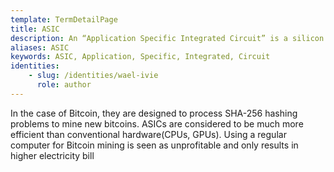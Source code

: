 ```yaml
---
template: TermDetailPage
title: ASIC
description: An “Application Specific Integrated Circuit” is a silicon chip specifically designed to do a single task.
aliases: ASIC
keywords: ASIC, Application, Specific, Integrated, Circuit
identities: 
    - slug: /identities/wael-ivie
      role: author
---
```


In the case of Bitcoin, they are designed to process SHA-256 hashing problems to mine new bitcoins. ASICs are considered to be much more efficient than conventional hardware(CPUs, GPUs). Using a regular computer for Bitcoin mining is seen as unprofitable and only results in higher electricity bill
